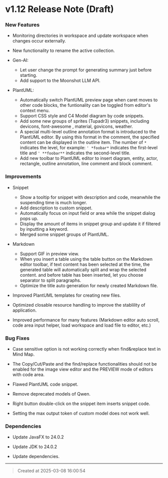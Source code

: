 # v1.12 Release Note (Draft)

### New Features

* Monitoring directories in workspace and update workspace when changes occur externally.

* New functionality to rename the active collection.   

* Gen-AI: 
	* Let user change the prompt for generating summary just before starting.
	* Add support to the Moonshot LLM API. 

* PlantUML: 
	* Automatically switch PlantUML preview page when caret moves to other code blocks, the funtionality can be toggled from editor's context menu.
	* Support CSS style and C4 Model diagram by code snippets.
	* Add some new groups of sprites (Tupadr3) snippets, including devicons, font-awesome , material, govicons, weather.
	* A special multi-level outline annotation format is introduced to the PlantUML editor. By using this format in the comment, the specified content can be displayed in the outline item. The number of `*` indicates the level, for example: `' *foobar*` indicates the first-level title and `' **foobar**` indicates the second-level title.
	* Add new toolbar to PlantUML editor to insert diagram, entity, actor, rectangle, outline annotation, line comment and block comment.  


### Improvements

* Snippet
	* Show a tooltip for snippet with description and code,  meanwhile the suspending time is much longer.
	* Add description to custom snippet.
	* Automatically focus on input field or area while the snippet dialog pops up.
	* Display the amount of items in snippet group and update it if filtered by inputting a keyword.
	* Merged some snippet groups of PlantUML.

* Markdown
	* Support GIF in preview view.  
	* When you insert a table using the table button on the Markdown editor toolbar, if text content has been selected at the time, the generated table will automatically split and wrap the selected content. and before table has been inserted, let you choose separator to split paragraphs.
	* Optimize the title auto generation for newly created Markdown file. 

* Improved PlantUML templates for creating new files. 

* Optimized closable resource handling to improve the stablility of application.

* Improved performance for many features (Markdown editor auto scroll, code area input helper, load workspace and load file to editor, etc.) 

### Bug Fixes

* Case sensitive option is not working correctly when find&replace text in Mind Map. 

* The Copy/Cut/Paste and the find/replace functionalities should not be enabled for the image view editor and the PREVIEW mode of editors with code area. 

* Flawed PlantUML code snippet.

* Remove deprecated models of Qwen.

* Right button double-click on the snippet item inserts snippet code.

* Setting the max output token of custom model does not work well.   


### Dependencies

* Update JavaFX to 24.0.2

* Update JDK to 24.0.2

* Update dependencies.

---
> Created at 2025-03-08 16:00:54
